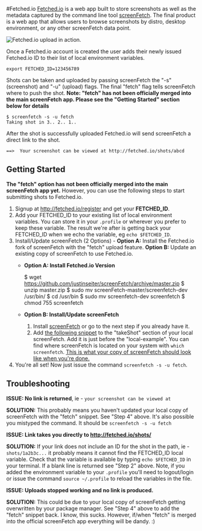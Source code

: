 #Fetched.io
[Fetched.io](http://fetched.io) is a web app built to store screenshots as well as the metadata captured by the command line tool [screenFetch](https://github.com/KittyKatt/screenFetch). The final product is a web app that allows users to browse screenshots by distro, desktop environment, or any other screenFetch data point.

![Fetched.io upload in action.](http://res.cloudinary.com/dujajeeu7/image/upload/v1439360764/fetchedio_r6zutx.gif)

Once a Fetched.io account is created the user adds their newly issued Fetched.io ID to their list of local environment variables.

    export FETCHED_ID=123456789

Shots can be taken and uploaded by passing screenFetch the "-s" (screenshot) and "-u" (upload) flags. The final "fetch" flag tells screenFetch where to push the shot. **Note: "fetch" has not been officially merged into the main screenFetch app. Please see the "Getting Started" section below for details**

    $ screenfetch -s -u fetch
    Taking shot in 3.. 2.. 1..

After the shot is successfully uploaded Fetched.io will send screenFetch a direct link to the shot.

    ==>  Your screenshot can be viewed at http://fetched.io/shots/abcd

## Getting Started
**The "fetch" option has not been officially merged into the main screenFetch app yet.**  However, you can use the following steps to start submitting shots to Fetched.io.

1. Signup at http://fetched.io/register and get your **FETCHED_ID**.
2. Add your FETCHED_ID to your existing list of local environment variables. You can store it in your ```.profile``` or wherever you prefer to keep these variable. The result we're after is getting back your FETCHED_ID when we echo the variable, eg ```echo $FETCHED_ID```.
3. Install/Update screenFetch (2 Options) - **Option A:** Install the Fetched.io fork of screenFetch with the "fetch" upload feature. **Option B:** Update an existing copy of screenFetch to use Fetched.io.
    + **Option A: Install Fetched.io Version**

      $ wget https://github.com/justinseiter/screenFetch/archive/master.zip
      $ unzip master.zip
      $ sudo mv screenFetch-master/screenfetch-dev /usr/bin/
      $ cd /usr/bin
      $ sudo mv screenfetch-dev screenfetch
      $ chmod 755 screenfetch

    + **Option B: Install/Update screenFetch**
        1. Install [screenFetch](https://github.com/KittyKatt/screenFetch) or go to the next step if you already have it.
        2. Add [the following snippet](https://gist.github.com/justinseiter/cd624a4948596a72cd32) to the "takeShot" section of your local screenFetch. Add it is just before the "local-example". You can find where screenFetch is located on your system with ```which screenfetch```. [This is what your copy of screenFetch should look like when you're done.](https://github.com/justinseiter/screenFetch/blob/master/screenfetch-dev#L2096)
 4. You're all set! Now just issue the command ```screenfetch -s -u fetch```.

## Troubleshooting

**ISSUE: No link is returned**, ie - ```your screenshot can be viewed at```

**SOLUTION:** This probably means you haven't updated your local copy of screenFetch with the "fetch" snippet. See "Step 4" above. It's also possible you mistyped the command. It should be ```screenfetch -s -u fetch```

**ISSUE: Link takes you directly to http://fetched.io/shots/**

**SOLUTION:** If your link does not include an ID for the shot in the path, ie - ```shots/1a2b3c...``` it probably means it cannot find the FETCHED_ID local variable. Check that the variable is available by typing ```echo $FETCHED_ID``` in your terminal. If a blank line is returned see "Step 2" above. Note, if you added the environment variable to your ```.profile``` you'll need to logout/login or issue the command ```source ~/.profile``` to reload the variables in the file.

**ISSUE: Uploads stopped working and no link is produced.**

**SOLUTION:** This could be due to your local copy of screenFetch getting overwritten by your package manager. See "Step 4" above to add the "fetch" snippet back. I know, this sucks. However, if/when "fetch" is merged into the official screenFetch app everything will be dandy. :)